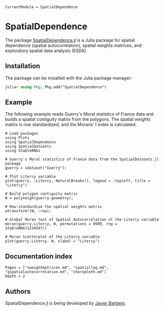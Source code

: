```@meta
CurrentModule = SpatialDependence
```

# SpatialDependence

The package [SpatialDependence.jl](https://github.com/javierbarbero/SpatialDependence.jl) is a Julia package for spatial dependence (spatial autocorrelation), spatial weights matrices, and exploratory spatial data analysis (ESDA).

## Installation

The package can be installed with the Julia package manager:
```julia
julia> using Pkg; Pkg.add("SpatialDependence")
```

## Example

The following example reads Guerry's Moral statistics of France data and builds a spatial contiguity matrix from the polygons. The spatial weights matrix is row standardized, and the Morans' I index is calculated:

```@example intro
# Load packages
using Plots
using SpatialDependence
using SpatialDatasets
using StableRNGs

# Guerry's Moral statistics of France data from the SpatialDatasets.jl package
guerry = sdataset("Guerry");

# Plot Litercy variable
plot(guerry, :Litercy, NaturalBreaks(), legend = :topleft, title = "Litercy")
```

```@example intro
# Build polygon contiguity matrix
W = polyneigh(guerry.geometry);
```

```@example intro
# Row-standardize the spatial weights matrix
wtransform!(W, :row);

# Global Moran test of Spatial Autocorrelation of the Litercy variable
moran(guerry.Litercy, W, permutations = 9999, rng = StableRNG(1234567))
```

```@example intro
# Moran Scatterplot of the Litercy variable
plot(guerry.Litercy, W, xlabel = "Litercy")
```

## Documentation index

```@contents
Pages = ["sweightmatrices.md", "spatiallag.md", "gspatialautocorrelation.md", "choropleth.md"]
Depth = 2
```

## Authors

SpatialDependence.jl is being developed by [Javier Barbero](http://www.javierbarbero.net).
